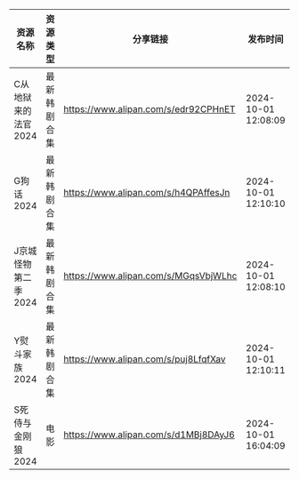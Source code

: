 | 资源名称         | 资源类型   | 分享链接                                 | 发布时间                |
| ------------ | ------ | ------------------------------------ | ------------------- |
| C从地狱来的法官2024 | 最新韩剧合集 | https://www.alipan.com/s/edr92CPHnET | 2024-10-01 12:08:09 |
| G狗话2024      | 最新韩剧合集 | https://www.alipan.com/s/h4QPAffesJn | 2024-10-01 12:10:10 |
| J京城怪物第二季2024 | 最新韩剧合集 | https://www.alipan.com/s/MGqsVbjWLhc | 2024-10-01 12:08:10 |
| Y熨斗家族2024    | 最新韩剧合集 | https://www.alipan.com/s/puj8LfqfXav | 2024-10-01 12:10:11 |
| S死侍与金刚狼2024  | 电影     | https://www.alipan.com/s/d1MBj8DAyJ6 | 2024-10-01 16:04:09 |
